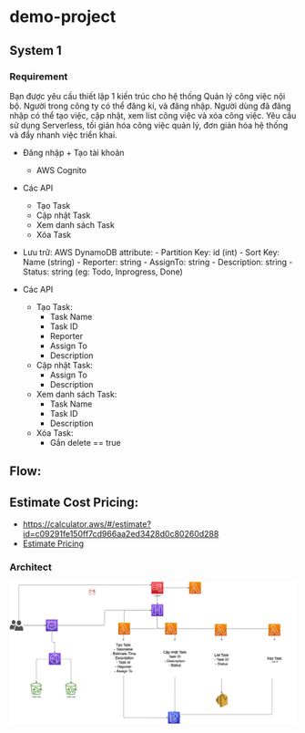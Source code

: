 # demo-project

## System 1

### Requirement

Bạn được yêu cầu thiết lập 1 kiến trúc cho hệ thống Quản lý công việc nội bộ. Người trong công ty có thể đăng kí, và đăng nhập. Người dùng đã đăng nhập có thể tạo việc, cập nhật, xem list công việc và xóa công việc. Yêu cầu sử dụng Serverless, tối giản hóa công việc quản lý, đơn giản hóa hệ thống và đẩy nhanh việc triển khai.

- Đăng nhập + Tạo tài khoản
    - AWS Cognito

- Các API
    - Tạo Task
    - Cập nhật Task
    - Xem danh sách Task
    - Xóa Task

- Lưu trữ:
    AWS DynamoDB
    attribute:
        - Partition Key: id (int)
        - Sort Key: Name (string)
        - Reporter: string
        - AssignTo: string
        - Description: string
        - Status: string (eg: Todo, Inprogress, Done)

- Các API
    - Tạo Task: 
        - Task Name
        - Task ID
        - Reporter
        - Assign To
        - Description
    - Cập nhật Task: 
        - Assign To
        - Description
    - Xem danh sách Task:
        - Task Name
        - Task ID
        - Description
    - Xóa Task:
        - Gắn delete == true

## Flow:


## Estimate Cost Pricing:
- https://calculator.aws/#/estimate?id=c09291fe150ff7cd966aa2ed3428d0c80260d288
- [Estimate Pricing](./My%20Demo%20Project.csv)

### Architect

![Sytem](./system.png)